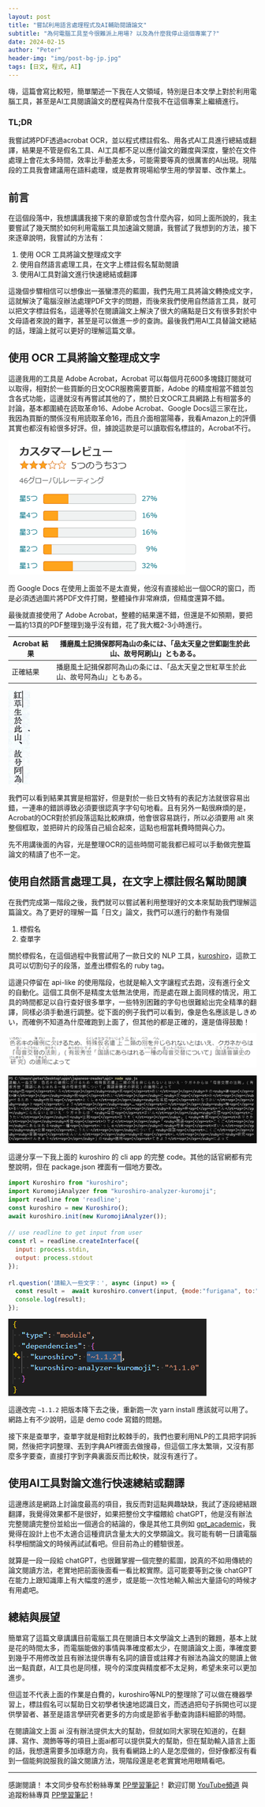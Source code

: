 ```yaml
---
layout: post
title: "嘗試利用語言處理程式及AI輔助閱讀論文"
subtitle: "為何電腦工具至今很難派上用場? 以及為什麼我停止這個專案了?"
date: 2024-02-15
author: "Peter"
header-img: "img/post-bg-jp.jpg"
tags: [日文, 程式, AI]
---
```

嗨，這篇會寫比較短，簡單闡述一下我在人文領域，特別是日本文學上對於利用電腦工具，甚至是AI工具閱讀論文的歷程與為什麼我不在這個專案上繼續進行。

### TL;DR

我嘗試將PDF透過acrobat OCR，並以程式標註假名、用各式AI工具進行總結或翻譯，結果是不管是假名工具、AI工具都不足以應付論文的難度與深度，鑒於在文件處理上會花太多時間，效率比手動差太多，可能需要等真的很厲害的AI出現。現階段的工具我會建議用在語料處理，或是教育現場給學生用的學習單、改作業上。

## 前言

在這個段落中，我想講講我接下來的章節或包含什麼內容，如同上面所說的，我主要嘗試了幾天關於如何利用電腦工具加速論文閱讀，我嘗試了我想到的方法，接下來逐章說明，我嘗試的方法有：

1. 使用 OCR 工具將論文整理成文字
2. 使用自然語言處理工具，在文字上標註假名幫助閱讀
3. 使用AI工具對論文進行快速總結或翻譯

這幾個步驟相信可以想像出一張蠻漂亮的藍圖，我們先用工具將論文轉換成文字，這就解決了電腦沒辦法處理PDF文字的問題，而後來我們使用自然語言工具，就可以把文字標註假名，這邊等於在閱讀論文上解決了很大的痛點是日文有很多對於中文母語者來說的難字，甚至是可以做進一步的查詢。最後我們用AI工具替論文總結的話，理論上就可以更好的理解這篇文章。

## 使用 OCR 工具將論文整理成文字

這邊我用的工具是 Adobe Acrobat，Acrobat 可以每個月花600多塊錢訂閱就可以取得，相對於一些買斷的日文OCR服務需要買斷，Adobe 的精度相當不錯並包含各式功能，這邊就沒有再嘗試其他的了，關於日文OCR工具網路上有相當多的討論，基本都圍繞在読取革命16、Adobe Acrobat、Google Docs這三家在比，我因為買斷的關係沒有用読取革命16，而且介面相當陽春，我看Amazon上的評價其實也都沒有給很多好評。但，據說這款是可以讀取假名標註的，Acrobat不行。

![読取革命16於amazon上的評價](/img/in-post/paperreading/image-20240313235528171.png)

而 Google Docs 在使用上面並不是太直覺，他沒有直接給出一個OCR的窗口，而是必須透過圖片將PDF文件打開，整體操作非常麻煩，但精度還算不錯。

最後就直接使用了 Adobe Acrobat，整體的結果還不錯，但還是不如預期，要把一篇約13頁的PDF整理到幾乎沒有錯，花了我大概2-3小時進行。

| Acrobat 結果 | 播磨風土記揖保郡阿為山の条には、「品太天皇之世釦副生於此山、故号阿刷山」ともある。 |
| ------------ | ------------------------------------------------------------ |
| 正確結果     | 播磨風土記揖保郡阿為山の条には、「品太天皇之世紅草生於此山、故号阿為山」ともある。 |

![日文旁線](/img/in-post/paperreading/image-20240314000133009.png)

我們可以看到結果其實是相當好，但是對於一些日文特有的表記方法就很容易出錯，一連串的錯誤導致必須要很認真字字句句地看。且有另外一點很麻煩的是，Acrobat的OCR對於抓段落這點比較麻煩，他會很容易跳行，所以必須要用 alt 來整個框取，並把碎片的段落自己組合起來，這點也相當耗費時間與心力。

先不用講後面的內容，光是整理OCR的這些時間可能我都已經可以手動做完整篇論文的精讀了也不一定。

## 使用自然語言處理工具，在文字上標註假名幫助閱讀

在我們完成第一階段之後，我們就可以嘗試著利用整理好的文本來幫助我們理解這篇論文。為了更好的理解一篇「日文」論文，我們可以進行的動作有幾個

1. 標假名
2. 查單字

關於標假名，在這個過程中我嘗試用了一款日文的 NLP 工具，[kuroshiro](https://github.com/hexenq/kuroshiro)，這款工具可以切割句子的段落，並產出標假名的 ruby tag。

這邊只停留在 api-like 的使用階段，也就是輸入文字讓程式去跑，沒有進行全文的自動化。這個工具倒不是精度太低無法使用，而是處在跟上面同樣的情況，用工具的時間都足以自行查好很多單字，一些特別困難的字句也很難給出完全精準的翻譯，同樣必須手動進行調整。從下面的例子我們可以看到，像是色名應該是しきめい，而確例不知道為什麼確跑到上面了，但其他的都是正確的，還是值得鼓勵！

![使用kuroshiro產出標註假名的日文，並用 typora render](/img/in-post/paperreading/image-20240314002047961.png)

![把kuroshiro弄成一個簡單的cli app](/img/in-post/paperreading/image-20240314003504477.png)

這邊分享一下我上面的 kuroshiro 的 cli app 的完整 code。其他的話官網都有完整說明，但在 package.json 裡面有一個地方要改。

```javascript
import Kuroshiro from "kuroshiro";
import KuromojiAnalyzer from "kuroshiro-analyzer-kuromoji";
import readline from 'readline';
const kuroshiro = new Kuroshiro();
await kuroshiro.init(new KuromojiAnalyzer());

// use readline to get input from user
const rl = readline.createInterface({
  input: process.stdin,
  output: process.stdout
});

rl.question('請輸入一些文字：', async (input) => {
  const result =  await kuroshiro.convert(input, {mode:"furigana", to:"hiragana"});
  console.log(result);
});
```

![image-20240314003346035](/img/in-post/paperreading/image-20240314003346035.png)

這邊改完 `~1.1.2` 把版本降下去之後，重新跑一次 yarn install 應該就可以用了。網路上有不少說明，這是 demo code 寫錯的問題。

接下來是查單字，查單字就是相對比較棘手的，我們也要利用NLP的工具把字詞拆開，然後把字詞整理、丟到字典API裡面去做搜尋，但這個工序太繁瑣，又沒有那麼多字要查，直接打字到字典裏面反而比較快，就沒有進行了。

## 使用AI工具對論文進行快速總結或翻譯

這邊應該是網路上討論度最高的項目，我反而對這點興趣缺缺，我試了逐段總結跟翻譯，我覺得效果都不是很好，如果把整份文字檔餵給 chatGPT，他是沒有辦法完整閱讀完整份並給出一個適合的結論的，像是其他工具例如 [gpt_academic](https://github.com/binary-husky/gpt_academic)，我覺得在設計上也不太適合這種資訊含量太大的文學類論文。我可能有朝一日讀電腦科學相關論文的時候再試試看吧。但目前為止的體驗很差。

就算是一段一段給 chatGPT，也很難掌握一個完整的藍圖，說真的不如用傳統的論文閱讀方法，老實地把前面後面看一看比較實際。這可能要等到之後 chatGPT 在能力上跟知識庫上有大幅度的進步，或是能一次性地輸入輸出大量語句的時候才有用處吧。

## 總結與展望

簡單寫了這篇文章講講目前電腦工具在閱讀日本文學論文上遇到的難題，基本上就是花的時間太多，而電腦能做的事情與準確度都太少，在閱讀論文上面，準確度要到幾乎不用修改並且有辦法提供專有名詞的讀音或註釋才有辦法為論文的閱讀上做出一點貢獻，AI工具也是同樣，現今的深度與精度都不太足夠，希望未來可以更加進步。

但這並不代表上面的作業是白費的，kuroshiro等NLP的整理除了可以做在機器學習上，標註假名可以幫助日文初學者快速地認識日文，而透過把句子拆開也可以提供學習者、甚至是語言學研究者更多的方向或是節省手動查詢語料細節的時間。

在閱讀論文上面 ai 沒有辦法提供太大的幫助，但就如同大家現在知道的，在翻譯、寫作、潤飾等等的項目上面ai都可以提供莫大的幫助，但在幫助輸入語言上面的話，我想還需要多加琢磨方向，我有看網路上的人是怎麼做的，但好像都沒有看到一個能夠說服我的論文閱讀方法，現階段還是老老實實地用眼睛看吧。

---

感謝閱讀！ 本文同步發布於粉絲專業 [PP學習筆記](https://www.facebook.com/pplearningnote)！
歡迎訂閱 [YouTube頻道](https://www.youtube.com/@petervsjim) 與 追蹤粉絲專頁 [PP學習筆記](https://www.facebook.com/pplearningnote)！